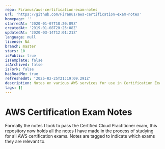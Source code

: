 ```yaml
---
repo: Firanus/aws-certification-exam-notes
url: 'https://github.com/Firanus/aws-certification-exam-notes'
homepage: ''
starredAt: '2020-01-07T18:20:09Z'
createdAt: '2019-01-08T20:25:08Z'
updatedAt: '2020-03-14T12:01:21Z'
language: null
license: NA
branch: master
stars: 10
isPublic: true
isTemplate: false
isArchived: false
isFork: false
hasReadMe: true
refreshedAt: '2025-02-25T21:19:09.291Z'
description: Notes on various AWS services for use in Certification Exams
tags: []
---
```


# AWS Certification Exam Notes

Formally the notes I took to pass the Certified Cloud Practitioner exam, this repository now holds all the notes I have made in the process of studying for all AWS certification exams. Notes are tagged to indicate which exams they are relevant to.
